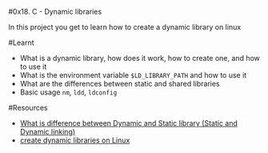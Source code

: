 #0x18. C - Dynamic libraries

In this project you get to learn how to create a dynamic library on linux

#Learnt
* What is a dynamic library, how does it work, how to create one, and how to use it
* What is the environment variable ```$LD_LIBRARY_PATH``` and how to use it
* What are the differences between static and shared libraries
* Basic usage ```nm```, ```ldd```, ```ldconfig```

#Resources
* [What is difference between Dynamic and Static library (Static and Dynamic linking)](https://www.youtube.com/watch?v=pkMg_df8gHs&t=1s)
* [create dynamic libraries on Linux](https://www.youtube.com/watch?v=pkMg_df8gHs&t=1s)

